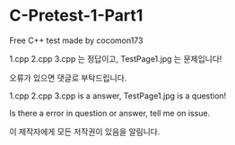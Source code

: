 # C-Pretest-1-Part1
Free C++ test made by cocomon173

1.cpp
2.cpp
3.cpp
는 정답이고,
TestPage1.jpg
는 문제입니다!

오류가 있으면 댓글로 부탁드립니다.

1.cpp
2.cpp
3.cpp
is a answer,
TestPage1.jpg
is a question!

Is there a error in question or answer,
tell me on issue.

이 제작자에게 모든 저작권이 있음을 알림니다.